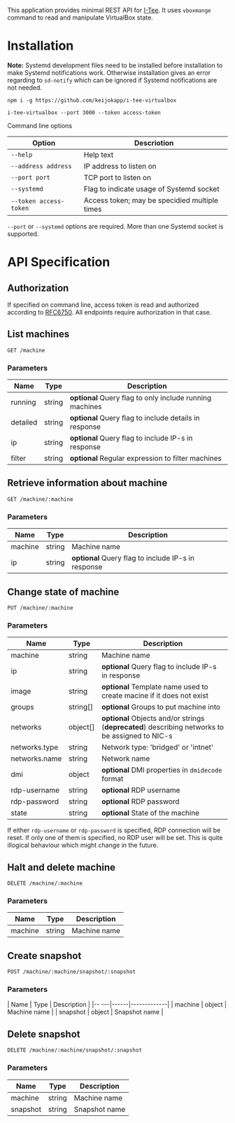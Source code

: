 This application provides minimal REST API for [I-Tee](https://github.com/magavdraakon/i-tee). It uses `vboxmange` command to read and manipulate VirtualBox state. 


# Installation


**Note:** Systemd development files need to be installed before installation to make Systemd notifications work. Otherwise installation gives an error regarding to `sd-notify` which can be ignored if Systemd notifications are not needed.

```
npm i -g https://github.com/keijokapp/i-tee-virtualbox

i-tee-virtualbox --port 3000 --token access-token
```

Command line options

| Option  | Descriotion |
|---------|-------------|
| `--help` | Help text |
| `--address address` | IP address to listen on |
| `--port port` | TCP port to listen on |
| `--systemd` | Flag to indicate usage of Systemd socket |
| `--token access-token` | Access token; may be specidied multiple times |

`--port` or `--systemd` options are required. More than one Systemd socket is supported.


# API Specification


## Authorization

If specified on command line, access token is read and authorized according to [RFC6750](https://tools.ietf.org/html/rfc6750). All endpoints require authorization in that case.


## List machines


	GET /machine


### Parameters

| Name     | Type   | Description |
|----------|--------|-------------|
| running  | string | **optional** Query flag to only include running machines |
| detailed | string | **optional** Query flag to include details in response |
| ip       | string | **optional** Query flag to include IP-s in response |
| filter   | string | **optional** Regular expression to filter machines |


## Retrieve information about machine


	GET /machine/:machine


### Parameters

| Name    | Type   | Description |
|---------|--------|-------------|
| machine | string | Machine name |
| ip      | string | **optional** Query flag to include IP-s in response |


## Change state of machine


	PUT /machine/:machine


### Parameters

| Name          | Type     | Description |
|---------------|----------|-------------|
| machine       | string   | Machine name |
| ip            | string   | **optional** Query flag to include IP-s in response |
| image         | string   | **optional** Template name used to create macine if it does not exist |
| groups        | string[] | **optional** Groups to put machine into |
| networks      | object[] | **optional** Objects and/or strings (**deprecated**) describing networks to be assigned to NIC-s |
| networks.type | string   | Network type: 'bridged' or 'intnet' |
| networks.name | string   | Network name |
| dmi           | object   | **optional** DMI properties in `dmidecode` format |
| rdp-username  | string   | **optional** RDP username |
| rdp-password  | string   | **optional** RDP password |
| state         | string   | **optional** State of the machine |


If either `rdp-username` or `rdp-password` is specified, RDP connection will be reset. If only one of them is specified, no RDP user will be set. This is quite illogical behaviour which might change in the future.


## Halt and delete machine


	DELETE /machine/:machine


### Parameters

| Name    | Type   | Description |
|---------|--------|-------------|
| machine | string | Machine name |


## Create snapshot


	POST /machine/:machine/snapshot/:snapshot


### Parameters

| Name | Type | Description |
|-- ---|------|-------------|
| machine | object | Machine name |
| snapshot | object | Snapshot name |


## Delete snapshot


	DELETE /machine/:machine/snapshot/:snapshot


### Parameters

| Name | Type | Description |
|------|------|-------------|
| machine | string | Machine name |
| snapshot | string | Snapshot name |
